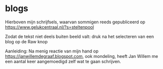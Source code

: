 # blogs

Hierboven mijn schrijfsels, waarvan sommigen reeds gepubliceerd op https://www.gelukcentraal.nl/?s=steltenpool

Zodat de tekst niet deels buiten beeld valt: druk na het selecteren van een blog op de Raw knop

Aanleiding: Na menig reactie van mijn hand op https://janwillemdegraaf.blogspot.com, ook mondeling, heeft Jan Willem me een aantal keer aangemoedigd zelf wat te gaan schrijven.
